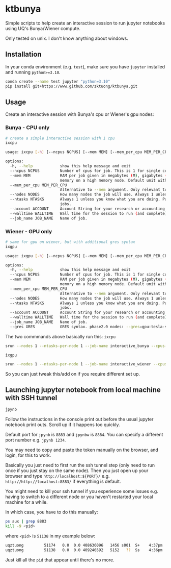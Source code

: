 # ktbunya
Simple scripts to help create an interactive session to run jupyter notebooks using UQ's Bunya/Wiener compute.

Only tested on unix. I don't know anything about windows.

## Installation

In your conda environment (e.g. `test`), make sure you have `jupyter` installed and running `python>=3.10`.
```bash
conda create --name test jupyter "python=3.10"
pip install git+https://www.github.com/zktuong/ktbunya.git
```

## Usage

Create an interactive session with Bunya's cpu or Wiener's gpu nodes:

### Bunya - CPU only
```bash
# create a simple interactive session with 1 cpu
ixcpu
```

```bash
usage: ixcpu [-h] [--ncpus NCPUS] [--mem MEM] [--mem_per_cpu MEM_PER_CPU] [--nodes NODES] [--ntasks NTASKS] [--account ACCOUNT] [--walltime WALLTIME] [--job_name JOB_NAME]

options:
  -h, --help            show this help message and exit
  --ncpus NCPUS         Number of cpus for job. This is 1 for single core jobs, number of cores for multi core jobs, and 1 for MPI jobs. This can be undertstood as `OMP_NUM_THREADS`.
  --mem MEM             RAM per job given in megabytes (M), gigabytes (G), or terabytes (T). Ask for 2000000M to get the maximum memory on a standard node. Ask for 4000000M to get the maximum
                        memory on a high memory node. Default unit without specifying is in megabytes.
  --mem_per_cpu MEM_PER_CPU
                        Alternative to --mem argument. Only relevant to MPI jobs. Passes to `-mem-per-cpu`.
  --nodes NODES         How many nodes the job will use. Always 1 unless you know what you are doing.
  --ntasks NTASKS       Always 1 unless you know what you are doing. Passes to `--ntasks-per-node`. This is 1 for single core jobs and multi core jobs. This is 96 (or less if single node) for MPI
                        jobs.
  --account ACCOUNT     Account String for your research or accounting group. All Account Strings start with `a_`. Use the `groups` command to list your groups.
  --walltime WALLTIME   Wall time for the session to run (and complete).
  --job_name JOB_NAME   Name of job.
```

### Wiener - GPU only
```bash
# same for gpu on wiener, but with additional gres syntax
ixgpu
```

```bash
usage: ixgpu [-h] [--ncpus NCPUS] [--mem MEM] [--mem_per_cpu MEM_PER_CPU] [--nodes NODES] [--ntasks NTASKS] [--account ACCOUNT] [--walltime WALLTIME] [--job_name JOB_NAME] [--gres GRES]

options:
  -h, --help            show this help message and exit
  --ncpus NCPUS         Number of cpus for job. This is 1 for single core jobs, number of cores for multi core jobs, and 1 for MPI jobs. This can be undertstood as `OMP_NUM_THREADS`.
  --mem MEM             RAM per job given in megabytes (M), gigabytes (G), or terabytes (T). Ask for 2000000M to get the maximum memory on a standard node. Ask for 4000000M to get the maximum
                        memory on a high memory node. Default unit without specifying is in megabytes.
  --mem_per_cpu MEM_PER_CPU
                        Alternative to --mem argument. Only relevant to MPI jobs. Passes to `-mem-per-cpu`.
  --nodes NODES         How many nodes the job will use. Always 1 unless you know what you are doing.
  --ntasks NTASKS       Always 1 unless you know what you are doing. Passes to `--ntasks-per-node`. This is 1 for single core jobs and multi core jobs. This is 96 (or less if single node) for MPI
                        jobs.
  --account ACCOUNT     Account String for your research or accounting group. All Account Strings start with `a_`. Use the `groups` command to list your groups.
  --walltime WALLTIME   Wall time for the session to run (and complete).
  --job_name JOB_NAME   Name of job.
  --gres GRES           GRES syntax. phase2.0 nodes: --gres=gpu:tesla-smx2:4 phase1.0 nodes: --gres=gpu:tesla:2 any(default) nodes: --gres=gpu:1
```

The two commmands above basically run this:
`ixcpu`
```bash
srun --nodes 1 --ntasks-per-node 1 --job-name interactive_bunya --cpus-per-task 1 --mem 80000 --time 2:00:00 --partition general --account a_di_yu --pty bash
```
`ixgpu`
```bash
srun --nodes 1 --ntasks-per-node 1 --job-name interactive_wiener --cpus-per-task 4 --mem 80000 --time 2:00:00 --partition gpu --gres gpu:1 --pty bash
```

So you can just tweak this/add on if you require different set up.


## Launching jupyter notebook from local machine with SSH tunnel
```bash
jpynb
```

Follow the instructions in the console print out before the usual jupyter notebook print outs. Scroll up if it happens too quickly.

Default port for `jpynb` is  `8883` and `jpynbw` is `8884`. You can specify a different port number e.g. `jpynb 1234`.

You may need to copy and paste the token manually on the browser, and login, for this to work.

Basically you just need to first run the ssh tunnel step (only need to run once if you just stay on the same node). Then you just open up your browser and type `http://localhost:${PORT}/` e.g. `http://http://localhost:8883/` if everything is default.

You might need to kill your ssh tunnel if you experience some issues e.g. having to switch to a different node or you haven't restarted your local machine for a while.

In which case, you have to do this manually:

```bash
ps aux | grep 8883
kill -9 <pid>
```
where `<pid>` is `51138` in my example below:

```bash
uqztuong         51174   0.0  0.0 408636096   1456 s001  S+    4:37pm   0:00.00 grep 8883
uqztuong         51138   0.0  0.0 409246592   5152   ??  Ss    4:36pm   0:00.04 ssh -N -f -L 8883:bun050.hpc.net.uq.edu.au:8883 uqztuong@bunya.rcc.uq.edu.au
````

Just kill all the `pid` that appear until there's no more.
